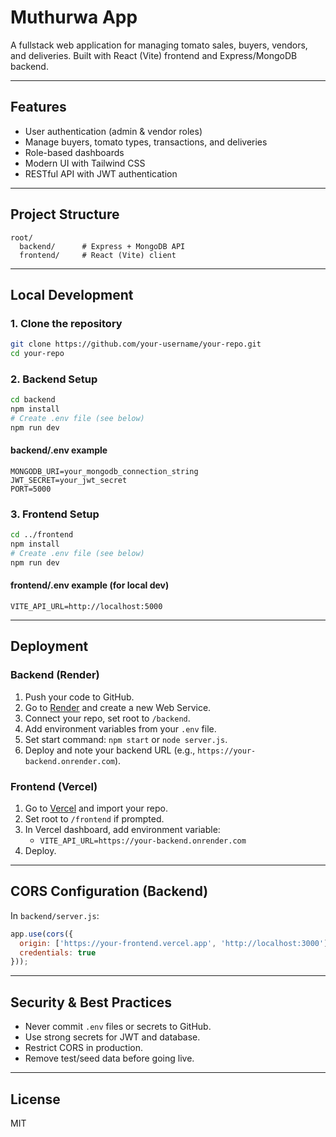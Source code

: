 # Muthurwa App

A fullstack web application for managing tomato sales, buyers, vendors, and deliveries. Built with React (Vite) frontend and Express/MongoDB backend.

---

## Features
- User authentication (admin & vendor roles)
- Manage buyers, tomato types, transactions, and deliveries
- Role-based dashboards
- Modern UI with Tailwind CSS
- RESTful API with JWT authentication

---

## Project Structure

```
root/
  backend/      # Express + MongoDB API
  frontend/     # React (Vite) client
```

---

## Local Development

### 1. Clone the repository
```sh
git clone https://github.com/your-username/your-repo.git
cd your-repo
```

### 2. Backend Setup
```sh
cd backend
npm install
# Create .env file (see below)
npm run dev
```

#### backend/.env example
```
MONGODB_URI=your_mongodb_connection_string
JWT_SECRET=your_jwt_secret
PORT=5000
```

### 3. Frontend Setup
```sh
cd ../frontend
npm install
# Create .env file (see below)
npm run dev
```

#### frontend/.env example (for local dev)
```
VITE_API_URL=http://localhost:5000
```

---

## Deployment

### Backend (Render)
1. Push your code to GitHub.
2. Go to [Render](https://render.com/) and create a new Web Service.
3. Connect your repo, set root to `/backend`.
4. Add environment variables from your `.env` file.
5. Set start command: `npm start` or `node server.js`.
6. Deploy and note your backend URL (e.g., `https://your-backend.onrender.com`).

### Frontend (Vercel)
1. Go to [Vercel](https://vercel.com/) and import your repo.
2. Set root to `/frontend` if prompted.
3. In Vercel dashboard, add environment variable:
   - `VITE_API_URL=https://your-backend.onrender.com`
4. Deploy.

---

## CORS Configuration (Backend)
In `backend/server.js`:
```js
app.use(cors({
  origin: ['https://your-frontend.vercel.app', 'http://localhost:3000'],
  credentials: true
}));
```

---

## Security & Best Practices
- Never commit `.env` files or secrets to GitHub.
- Use strong secrets for JWT and database.
- Restrict CORS in production.
- Remove test/seed data before going live.

---

## License
MIT 